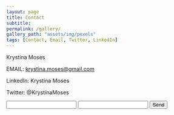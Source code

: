 ```yaml
---
layout: page
title: Contact
subtitle:
permalink: /gallery/
gallery_path: "assets/img/pexels"
tags: [Contact, Email, Twitter, LinkedIn]
---
```


Krystina Moses

EMAIL: krystina.moses@gmail.com

LinkedIn: Krystina Moses

Twitter: @KrystinaMoses

<form action="https://formspree.io/f/xleobgqn" method="POST">
  <input type="text" name="name">
  <input type="email" name="_replyto">
  <input type="submit" value="Send">
</form>

